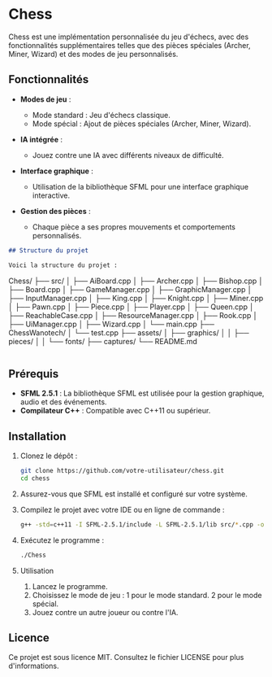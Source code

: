 # Chess

Chess est une implémentation personnalisée du jeu d'échecs, avec des fonctionnalités supplémentaires telles que des pièces spéciales (Archer, Miner, Wizard) et des modes de jeu personnalisés.

## Fonctionnalités

- **Modes de jeu** :
  - Mode standard : Jeu d'échecs classique.
  - Mode spécial : Ajout de pièces spéciales (Archer, Miner, Wizard).
  
- **IA intégrée** :
  - Jouez contre une IA avec différents niveaux de difficulté.
  
- **Interface graphique** :
  - Utilisation de la bibliothèque SFML pour une interface graphique interactive.
  
- **Gestion des pièces** :
  - Chaque pièce a ses propres mouvements et comportements personnalisés.

```markdown
## Structure du projet

Voici la structure du projet :

```
Chess/
├── src/
│   ├── AiBoard.cpp
│   ├── Archer.cpp
│   ├── Bishop.cpp
│   ├── Board.cpp
│   ├── GameManager.cpp
│   ├── GraphicManager.cpp
│   ├── InputManager.cpp
│   ├── King.cpp
│   ├── Knight.cpp
│   ├── Miner.cpp
│   ├── Pawn.cpp
│   ├── Piece.cpp
│   ├── Player.cpp
│   ├── Queen.cpp
│   ├── ReachableCase.cpp
│   ├── ResourceManager.cpp
│   ├── Rook.cpp
│   ├── UiManager.cpp
│   ├── Wizard.cpp
│   └── main.cpp
├── ChessWanotech/
│   └── test.cpp
├── assets/
│   ├── graphics/
│   │   ├── pieces/
│   │   └── fonts/
├── captures/
└── README.md
```
```

## Prérequis

- **SFML 2.5.1** : La bibliothèque SFML est utilisée pour la gestion graphique, audio et des événements.
- **Compilateur C++** : Compatible avec C++11 ou supérieur.

## Installation

1. Clonez le dépôt :
   ```bash
   git clone https://github.com/votre-utilisateur/chess.git
   cd chess
   ```
2. Assurez-vous que SFML est installé et configuré sur votre système.

3. Compilez le projet avec votre IDE ou en ligne de commande :
   ```bash
   g++ -std=c++11 -I SFML-2.5.1/include -L SFML-2.5.1/lib src/*.cpp -o Chess -lsfml-graphics -lsfml-window -lsfml-system
   ```

4. Exécutez le programme :
   ```bash
   ./Chess
   ```

5. Utilisation
    1. Lancez le programme.
    2. Choisissez le mode de jeu :
        1 pour le mode standard.
        2 pour le mode spécial.
    3. Jouez contre un autre joueur ou contre l'IA.
## Licence

Ce projet est sous licence MIT. Consultez le fichier LICENSE pour plus d'informations.